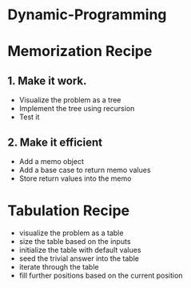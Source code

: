 # Dynamic-Programming

# Memorization Recipe

## 1. Make it work.
* Visualize the problem as a tree 
* Implement the tree using recursion
* Test it

## 2. Make it efficient 
* Add a memo object
* Add a base case to return memo values
* Store return values into the memo

# Tabulation Recipe

* visualize the problem as a table 
* size the table based on the inputs
* initialize the table with default values
* seed the trivial answer into the table
* iterate through the table
* fill further positions based on the current position

